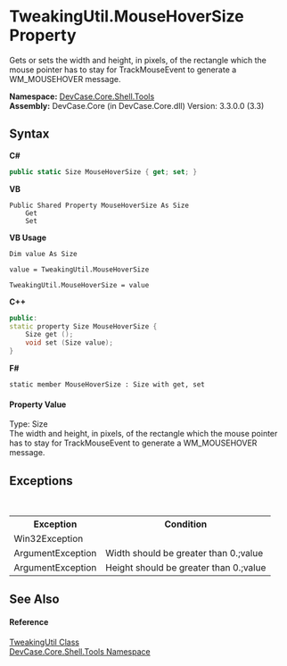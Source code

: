 # TweakingUtil.MouseHoverSize Property 
 

Gets or sets the width and height, in pixels, of the rectangle which the mouse pointer has to stay for TrackMouseEvent to generate a WM_MOUSEHOVER message.

**Namespace:**&nbsp;<a href="N_DevCase_Core_Shell_Tools">DevCase.Core.Shell.Tools</a><br />**Assembly:**&nbsp;DevCase.Core (in DevCase.Core.dll) Version: 3.3.0.0 (3.3)

## Syntax

**C#**<br />
``` C#
public static Size MouseHoverSize { get; set; }
```

**VB**<br />
``` VB
Public Shared Property MouseHoverSize As Size
	Get
	Set
```

**VB Usage**<br />
``` VB Usage
Dim value As Size

value = TweakingUtil.MouseHoverSize

TweakingUtil.MouseHoverSize = value
```

**C++**<br />
``` C++
public:
static property Size MouseHoverSize {
	Size get ();
	void set (Size value);
}
```

**F#**<br />
``` F#
static member MouseHoverSize : Size with get, set

```


#### Property Value
Type: Size<br />The width and height, in pixels, of the rectangle which the mouse pointer has to stay for TrackMouseEvent to generate a WM_MOUSEHOVER message.

## Exceptions
&nbsp;<table><tr><th>Exception</th><th>Condition</th></tr><tr><td>Win32Exception</td><td /></tr><tr><td>ArgumentException</td><td>Width should be greater than 0.;value</td></tr><tr><td>ArgumentException</td><td>Height should be greater than 0.;value</td></tr></table>

## See Also


#### Reference
<a href="T_DevCase_Core_Shell_Tools_TweakingUtil">TweakingUtil Class</a><br /><a href="N_DevCase_Core_Shell_Tools">DevCase.Core.Shell.Tools Namespace</a><br />